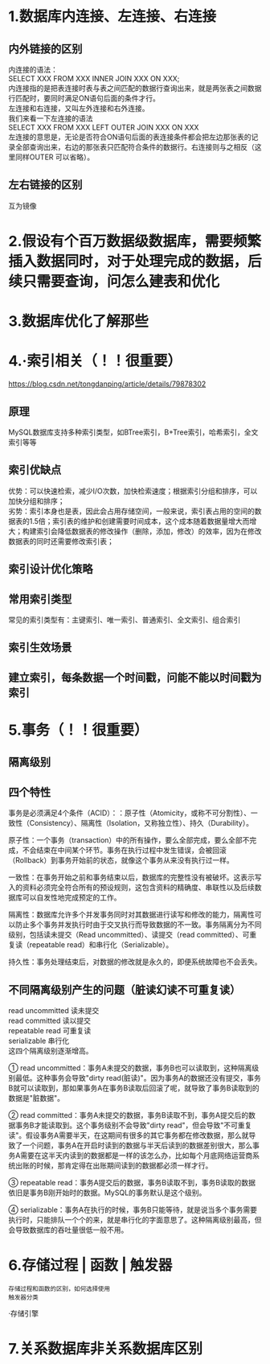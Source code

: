 # 1.数据库内连接、左连接、右连接

## 内外链接的区别

内连接的语法：    
SELECT  XXX FROM XXX INNER JOIN XXX ON XXX;    
内连接指的是把表连接时表与表之间匹配的数据行查询出来，就是两张表之间数据行匹配时，要同时满足ON语句后面的条件才行。    
左连接和右连接，又叫左外连接和右外连接。   
我们来看一下左连接的语法    
SELECT XXX FROM XXX LEFT OUTER JOIN XXX ON XXX    
左连接的意思是，无论是否符合ON语句后面的表连接条件都会把左边那张表的记录全部查询出来，右边的那张表只匹配符合条件的数据行。右连接则与之相反（这里同样OUTER 可以省略）。    

## 左右链接的区别  
互为镜像  

# 2.假设有个百万数据级数据库，需要频繁插入数据同时，对于处理完成的数据，后续只需要查询，问怎么建表和优化

# 3.数据库优化了解那些

# 4.·索引相关（！！很重要）
https://blog.csdn.net/tongdanping/article/details/79878302  
## 原理     
MySQL数据库支持多种索引类型，如BTree索引，B+Tree索引，哈希索引，全文索引等等       
## 索引优缺点  
优势：可以快速检索，减少I/O次数，加快检索速度；根据索引分组和排序，可以加快分组和排序；    
劣势：索引本身也是表，因此会占用存储空间，一般来说，索引表占用的空间的数据表的1.5倍；索引表的维护和创建需要时间成本，这个成本随着数据量增大而增大；构建索引会降低数据表的修改操作（删除，添加，修改）的效率，因为在修改数据表的同时还需要修改索引表；     

## 索引设计优化策略   


## 常用索引类型   
常见的索引类型有：主键索引、唯一索引、普通索引、全文索引、组合索引    

## 索引生效场景   

## 建立索引，每条数据一个时间戳，问能不能以时间戳为索引


# 5.事务（！！很重要）
## 隔离级别
## 四个特性
事务是必须满足4个条件（ACID）：：原子性（Atomicity，或称不可分割性）、一致性（Consistency）、隔离性（Isolation，又称独立性）、持久（Durability）。　　

原子性：一个事务（transaction）中的所有操作，要么全部完成，要么全部不完成，不会结束在中间某个环节。事务在执行过程中发生错误，会被回滚（Rollback）到事务开始前的状态，就像这个事务从来没有执行过一样。  

一致性：在事务开始之前和事务结束以后，数据库的完整性没有被破坏。这表示写入的资料必须完全符合所有的预设规则，这包含资料的精确度、串联性以及后续数据库可以自发性地完成预定的工作。  

隔离性：数据库允许多个并发事务同时对其数据进行读写和修改的能力，隔离性可以防止多个事务并发执行时由于交叉执行而导致数据的不一致。事务隔离分为不同级别，包括读未提交（Read uncommitted）、读提交（read committed）、可重复读（repeatable read）和串行化（Serializable）。  

持久性：事务处理结束后，对数据的修改就是永久的，即便系统故障也不会丢失。  

## 不同隔离级别产生的问题（脏读幻读不可重复读）

read uncommitted  读未提交  
read committed      读以提交  
repeatable  read    可重复读  
serializable            串行化  
这四个隔离级别逐渐增高。  

① read uncommitted：事务A未提交的数据，事务B也可以读取到，这种隔离级别最低。这种事务会导致"dirty read(脏读)"。因为事务A的数据还没有提交，事务B就可以读取到，那如果事务A在事务B读取后回滚了呢，就导致了事务B读取到的数据是"脏数据"。  

② read committed：事务A未提交的数据，事务B读取不到，事务A提交后的数据事务B才能读取到。这个事务级别不会导致"dirty read"，但会导致"不可重复读"。假设事务A需要半天，在这期间有很多的其它事务都在修改数据，那么就导致了一个问题，事务A在开启时读到的数据与半天后读到的数据差别很大，那么事务A需要在这半天内读到的数据都是一样的该怎么办，比如每个月底网络运营商系统出账的时候，那肯定得在出账期间读到的数据都必须一样才行。  

③ repeatable  read：事务A提交后的数据，事务B读取不到，事务B读取的数据依旧是事务B刚开始时的数据。MySQL的事务默认是这个级别。  

④ serializable：事务A在执行的时候，事务B只能等待，就是说当多个事务需要执行时，只能排队一个个的来，就是串行化的字面意思了。这种隔离级别最高，但会导致数据库的吞吐量很低一般不用。  
    
# 6.存储过程 | 函数 | 触发器    
    存储过程和函数的区别，如何选择使用
    触发器分类
·存储引擎 

# 7.关系数据库非关系数据库区别
